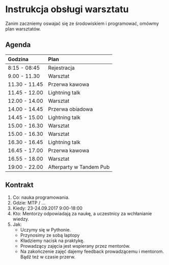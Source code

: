 Instrukcja obsługi warsztatu
============================

Zanim zaczniemy oswajać się ze środowiskiem i programować, omówmy plan warsztatów.

Agenda
-------

| Godzina       | Plan                    |  
|:--------------|:------------------------|
| 8:15 - 08:45  | Rejestracja             |
| 9.00 - 11.30  | Warsztat                |
| 11.30 - 11.45 | Przerwa kawowa          |  
| 11.45 - 12.00 | Lightning talk          |
| 12.00 - 14.00 | Warsztat                |
| 14.00 - 14.45 | Przerwa obiadowa        |
| 14.45 - 15.00 | Lightning talk          |
| 15.00 - 16.30 | Warsztat                |
| 15.00 - 16.30 | Warsztat                |
| 16.30 - 16.45 | Lightning talk          |
| 16.45 - 17.00 | Przerwa kawowa          |
| 16.55 - 18.00 | Warsztat                |
| 19:00 - 22.00 | Afterparty w Tandem Pub |

Kontrakt
--------

1. Co: nauka programowania.
2. Gdzie: MTP / ...
3. Kiedy: 23-24.09.2017 9:00-18:00
4. Kto: Mentorzy odpowiadają za naukę, a uczestnicy za wchłanianie wiedzy.
5. Jak:
	* Uczymy się w Pythonie.
	* Przynosimy ze sobą laptopy
	* Kładziemy nacisk na praktykę.
	* Prowadzący zajęcia jest wspierany przez mentorów.
	* Na zakończenie zajęć dajemy feedback prowadzącemu i mentorom. Bądź też w czasie przerw.